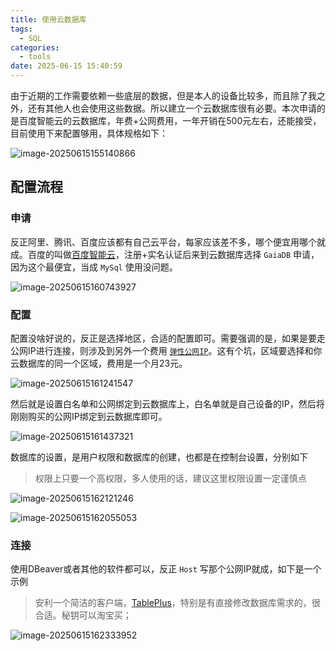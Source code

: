 ```yaml
---
title: 使用云数据库
tags:
  - SQL
categories:
  - tools
date: 2025-06-15 15:40:59
---
```


由于近期的工作需要依赖一些底层的数据，但是本人的设备比较多，而且除了我之外，还有其他人也会使用这些数据。所以建立一个云数据库很有必要。本次申请的是百度智能云的云数据库，年费+公网费用，一年开销在500元左右，还能接受，目前使用下来配置够用，具体规格如下：

![image-20250615155140866](https://euclid-picgo.oss-cn-shenzhen.aliyuncs.com/image/202506151551985.png)

## 配置流程

### 申请 

反正阿里、腾讯、百度应该都有自己云平台，每家应该差不多，哪个便宜用哪个就成。百度的叫做[百度智能云](https://cloud.baidu.com/)，注册+实名认证后来到云数据库选择 `GaiaDB` 申请，因为这个最便宜，当成 `MySql` 使用没问题。

![image-20250615160743927](https://euclid-picgo.oss-cn-shenzhen.aliyuncs.com/image/202506151607099.png)

### 配置

配置没啥好说的，反正是选择地区，合适的配置即可。需要强调的是，如果是要走公网IP进行连接，则涉及到另外一个费用 [`弹性公网IP`](https://console.bce.baidu.com/eip/#/eip/instance/create)。这有个坑，区域要选择和你云数据库的同一个区域，费用是一个月23元。

![image-20250615161241547](https://euclid-picgo.oss-cn-shenzhen.aliyuncs.com/image/202506151612686.png)

然后就是设置白名单和公网绑定到云数据库上，白名单就是自己设备的IP，然后将刚刚购买的公网IP绑定到云数据库即可。

![image-20250615161437321](https://euclid-picgo.oss-cn-shenzhen.aliyuncs.com/image/202506151614488.png)

数据库的设置，是用户权限和数据库的创建，也都是在控制台设置，分别如下

> 权限上只要一个高权限，多人使用的话，建议这里权限设置一定谨慎点

![image-20250615162121246](https://euclid-picgo.oss-cn-shenzhen.aliyuncs.com/image/202506151621343.png)

![image-20250615162055053](https://euclid-picgo.oss-cn-shenzhen.aliyuncs.com/image/202506151620203.png)

### 连接

使用DBeaver或者其他的软件都可以，反正 `Host` 写那个公网IP就成，如下是一个示例

> 安利一个简洁的客户端，[TablePlus](https://tableplus.com/)，特别是有直接修改数据库需求的，很合适。秘钥可以淘宝买；

![image-20250615162333952](https://euclid-picgo.oss-cn-shenzhen.aliyuncs.com/image/202506151623169.png)
